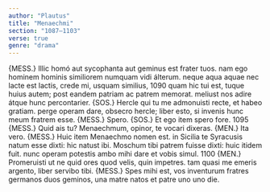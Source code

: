```yaml
---
author: "Plautus"
title: "Menaechmi"
section: "1087–1103"
verse: true
genre: "drama"
---
```


{MESS.} Illic homó aut sycophanta aut geminus est frater tuos.
nam ego hominem hominis similiorem numquam vidi álterum.
neque aqua aquae nec lacte est lactis, crede mi, usquam similius,
1090
quam hic tui est, tuque huius autem; post eandem patriam ac patrem
memorat. meliust nos adire átque hunc percontarier.
{SOS.} Hercle qui tu me admonuisti recte, et habeo gratiam.
perge operam dare, obsecro hercle; liber esto, si invenis
hunc meum fratrem esse. {MESS.} Spero. {SOS.} Et ego item spero fore.
1095
{MESS.} Quid ais tu? Menaechmum, opinor, te vocari dixeras.
{MEN.} Ita vero. {MESS.} Huic item Menaechmo nomen est. in Sicilia
te Syracusis natum esse dixti: <et> hic natust ibi.
Moschum tibi patrem fuisse dixti: huic itidem fuit.
nunc operam potestis ambo mihi dare et vobis simul.
1100
{MEN.} Promeruisti ut ne quid ores quod velis, quin impetres.
tam quasi me emeris argento, liber servibo tibi.
{MESS.} Spes mihi est, vos inventurum fratres germanos duos
geminos, una matre natos et patre uno uno die.